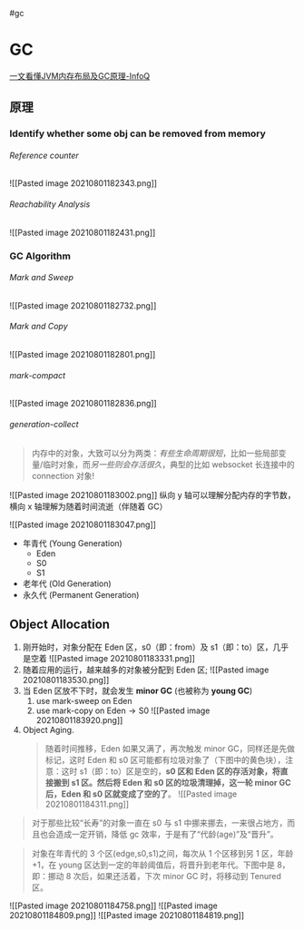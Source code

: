 #gc

# GC
[一文看懂JVM内存布局及GC原理-InfoQ](https://www.infoq.cn/article/3wyretkqrhivtw4frmr3)

## 原理

### Identify whether some obj can be removed from memory
###### Reference counter
![[Pasted image 20210801182343.png]]

###### Reachability Analysis
![[Pasted image 20210801182431.png]]


### GC Algorithm

###### Mark and Sweep
![[Pasted image 20210801182732.png]]

###### Mark and Copy

![[Pasted image 20210801182801.png]]

###### mark-compact

![[Pasted image 20210801182836.png]]


###### generation-collect

> 内存中的对象，大致可以分为两类：*有些生命周期很短*，比如一些局部变量/临时对象，而*另一些则会存活很久*，典型的比如 websocket 长连接中的 connection 对象!

 
![[Pasted image 20210801183002.png]]
纵向 y 轴可以理解分配内存的字节数，横向 x 轴理解为随着时间流逝（伴随着 GC）


![[Pasted image 20210801183047.png]]

- 年青代 (Young Generation)
	- Eden
	- S0
	- S1
- 老年代 (Old Generation)
- 永久代 (Permanent Generation)


## Object Allocation

1. 刚开始时，对象分配在 Eden 区，s0（即：from）及 s1（即：to）区，几乎是空着
	![[Pasted image 20210801183331.png]]
2.  随着应用的运行，越来越多的对象被分配到 Eden 区;
	![[Pasted image 20210801183530.png]]
3. 当 Eden 区放不下时，就会发生 **minor GC** (也被称为 **young GC**)
	1. use mark-sweep on Eden
	2. use mark-copy on $\mathrm{Eden} \to \mathrm{S0}$
	![[Pasted image 20210801183920.png]]
4. Object Aging. 
	> 随着时间推移，Eden 如果又满了，再次触发 minor GC，同样还是先做标记，这时 Eden 和 s0 区可能都有垃圾对象了（下图中的黄色块），注意：这时 s1（即：to）区是空的，**s0 区和 Eden 区的存活对象，将直接搬到 s1 区。然后将 Eden 和 s0 区的垃圾清理掉，这一轮 minor GC 后，Eden 和 s0 区就变成了空的了**。
	![[Pasted image 20210801184311.png]]
> 对于那些比较“长寿”的对象一直在 s0 与 s1 中挪来挪去，一来很占地方，而且也会造成一定开销，降低 gc 效率，于是有了“代龄(age)”及“晋升”。

> 对象在年青代的 3 个区(edge,s0,s1)之间，每次从 1 个区移到另 1 区，年龄+1，在 young 区达到一定的年龄阈值后，将晋升到老年代。下图中是 8，即：挪动 8 次后，如果还活着，下次 minor GC 时，将移动到 Tenured 区。

![[Pasted image 20210801184758.png]]
![[Pasted image 20210801184809.png]]
![[Pasted image 20210801184819.png]]